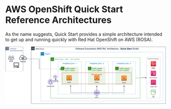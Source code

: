 # AWS OpenShift Quick Start Reference Architectures

As the name suggests, Quick Start provides a simple architecture intended to get up and running quickly with Red Hat OpenShift on AWS (ROSA).

![Quick Start](aws-cloud-architecture-quickstart.png)

